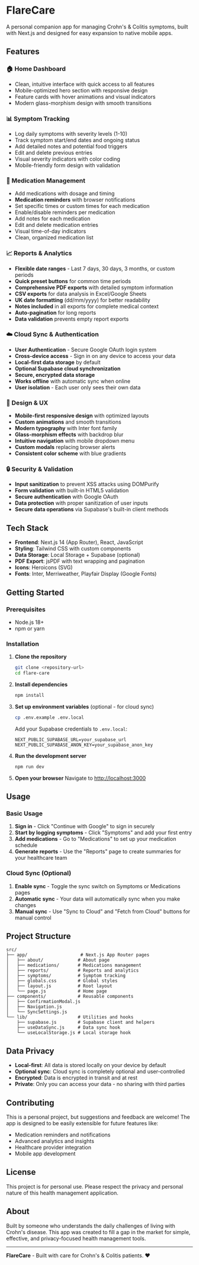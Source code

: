 # FlareCare

A personal companion app for managing Crohn's & Colitis symptoms, built with Next.js and designed for easy expansion to native mobile apps.

## Features

### 🏠 Home Dashboard
- Clean, intuitive interface with quick access to all features
- Mobile-optimized hero section with responsive design
- Feature cards with hover animations and visual indicators
- Modern glass-morphism design with smooth transitions

### 📊 Symptom Tracking
- Log daily symptoms with severity levels (1-10)
- Track symptom start/end dates and ongoing status
- Add detailed notes and potential food triggers
- Edit and delete previous entries
- Visual severity indicators with color coding
- Mobile-friendly form design with validation

### 💊 Medication Management
- Add medications with dosage and timing
- **Medication reminders** with browser notifications
- Set specific times or custom times for each medication
- Enable/disable reminders per medication
- Add notes for each medication
- Edit and delete medication entries
- Visual time-of-day indicators
- Clean, organized medication list

### 📈 Reports & Analytics
- **Flexible date ranges** - Last 7 days, 30 days, 3 months, or custom periods
- **Quick preset buttons** for common time periods
- **Comprehensive PDF exports** with detailed symptom information
- **CSV exports** for data analysis in Excel/Google Sheets
- **UK date formatting** (dd/mm/yyyy) for better readability
- **Notes included** in all exports for complete medical context
- **Auto-pagination** for long reports
- **Data validation** prevents empty report exports

### ☁️ Cloud Sync & Authentication
- **User Authentication** - Secure Google OAuth login system
- **Cross-device access** - Sign in on any device to access your data
- **Local-first data storage** by default
- **Optional Supabase cloud synchronization**
- **Secure, encrypted data storage**
- **Works offline** with automatic sync when online
- **User isolation** - Each user only sees their own data

### 🎨 Design & UX
- **Mobile-first responsive design** with optimized layouts
- **Custom animations** and smooth transitions
- **Modern typography** with Inter font family
- **Glass-morphism effects** with backdrop blur
- **Intuitive navigation** with mobile dropdown menu
- **Custom modals** replacing browser alerts
- **Consistent color scheme** with blue gradients

### 🔒 Security & Validation
- **Input sanitization** to prevent XSS attacks using DOMPurify
- **Form validation** with built-in HTML5 validation
- **Secure authentication** with Google OAuth
- **Data protection** with proper sanitization of user inputs
- **Secure data operations** via Supabase's built-in client methods

## Tech Stack

- **Frontend**: Next.js 14 (App Router), React, JavaScript
- **Styling**: Tailwind CSS with custom components
- **Data Storage**: Local Storage + Supabase (optional)
- **PDF Export**: jsPDF with text wrapping and pagination
- **Icons**: Heroicons (SVG)
- **Fonts**: Inter, Merriweather, Playfair Display (Google Fonts)

## Getting Started

### Prerequisites
- Node.js 18+ 
- npm or yarn

### Installation

1. **Clone the repository**
   ```bash
   git clone <repository-url>
   cd flare-care
   ```

2. **Install dependencies**
   ```bash
   npm install
   ```

3. **Set up environment variables** (optional - for cloud sync)
   ```bash
   cp .env.example .env.local
   ```
   Add your Supabase credentials to `.env.local`:
   ```
   NEXT_PUBLIC_SUPABASE_URL=your_supabase_url
   NEXT_PUBLIC_SUPABASE_ANON_KEY=your_supabase_anon_key
   ```

4. **Run the development server**
   ```bash
   npm run dev
   ```

5. **Open your browser**
   Navigate to [http://localhost:3000](http://localhost:3000)

## Usage

### Basic Usage
1. **Sign in** - Click "Continue with Google" to sign in securely
2. **Start by logging symptoms** - Click "Symptoms" and add your first entry
3. **Add medications** - Go to "Medications" to set up your medication schedule
4. **Generate reports** - Use the "Reports" page to create summaries for your healthcare team

### Cloud Sync (Optional)
1. **Enable sync** - Toggle the sync switch on Symptoms or Medications pages
2. **Automatic sync** - Your data will automatically sync when you make changes
3. **Manual sync** - Use "Sync to Cloud" and "Fetch from Cloud" buttons for manual control

## Project Structure

```
src/
├── app/                    # Next.js App Router pages
│   ├── about/             # About page
│   ├── medications/       # Medications management
│   ├── reports/           # Reports and analytics
│   ├── symptoms/          # Symptom tracking
│   ├── globals.css        # Global styles
│   ├── layout.js          # Root layout
│   └── page.js            # Home page
├── components/            # Reusable components
│   ├── ConfirmationModal.js
│   ├── Navigation.js
│   └── SyncSettings.js
└── lib/                   # Utilities and hooks
    ├── supabase.js        # Supabase client and helpers
    ├── useDataSync.js     # Data sync hook
    └── useLocalStorage.js # Local storage hook
```

## Data Privacy

- **Local-first**: All data is stored locally on your device by default
- **Optional sync**: Cloud sync is completely optional and user-controlled
- **Encrypted**: Data is encrypted in transit and at rest
- **Private**: Only you can access your data - no sharing with third parties

## Contributing

This is a personal project, but suggestions and feedback are welcome! The app is designed to be easily extensible for future features like:
- Medication reminders and notifications
- Advanced analytics and insights
- Healthcare provider integration
- Mobile app development

## License

This project is for personal use. Please respect the privacy and personal nature of this health management application.

## About

Built by someone who understands the daily challenges of living with Crohn's disease. This app was created to fill a gap in the market for simple, effective, and privacy-focused health management tools.

---

**FlareCare** - Built with care for Crohn's & Colitis patients. ❤️
